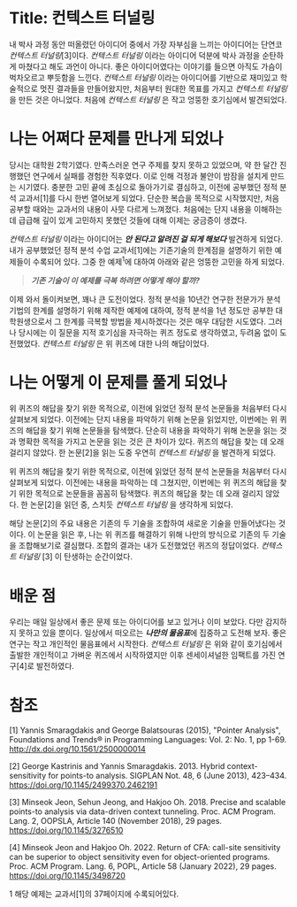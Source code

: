 
# Title: 컨텍스트 터널링



내 박사 과정 동안 떠올렸던 아이디어 중에서 가장 자부심을 느끼는 아이디어는 단연코 _컨텍스트 터널링_[3]이다. _컨텍스트 터널링_ 이라는 아이디어 덕분에 박사 과정을 순탄하게 마쳤다고 해도 과언이 아니다. 좋은 아이디어였다는 이야기를 들으면 아직도 가슴이 벅차오르고 뿌듯함을 느낀다. _컨텍스트 터널링_ 이라는 아이디어를 기반으로 재미있고 학술적으로 멋진 결과들을 만들어왔지만, 처음부터 원대한 목표를 가지고 _컨텍스트 터널링_ 을 만든 것은 아니었다. 처음에 _컨텍스트 터널링_ 은 작고 엉뚱한 호기심에서 발견되었다.
<br>
# 나는 어쩌다 문제를 만나게 되었나


당시는 대학원 2학기였다. 만족스러운 연구 주제를 찾지 못하고 있었으며, 약 한 달간 진행했던 연구에서 실패를 경험한 직후였다. 이로 인해 걱정과 불안이 밤잠을 설치게 만드는 시기였다. 충분한 고민 끝에 초심으로 돌아가기로 결심하고, 이전에 공부했던 정적 분석 교과서[1]를 다시 한번 열어보게 되었다. 단순한 복습을 목적으로 시작했지만, 처음 공부할 때와는 교과서의 내용이 사뭇 다르게 느껴졌다. 처음에는 단지 내용을 이해하는 데 급급해 깊이 있게 고민하지 못했던 것들에 대해 이제는 궁금증이 생겼다.


_컨텍스트 터널링_ 이라는 아이디어는 ***안 된다고 알려진 걸 되게 해보다*** 발견하게 되었다.
내가 공부했었던 정적 분석 수업 교과서[1]에는 기존기술의 한계점을 설명하기 위한 예제들이 수록되어 있다. 그중 한 예제<sup>1</sup>에 대하여 아래와 같은 엉뚱한 고민을 하게 되었다.

>***기존 기술이 이 예제를 극복 하려면 어떻게 해야 할까?*** 

이제 와서 돌이켜보면, 꽤나 큰 도전이었다. 
정적 분석을 10년간 연구한 전문가가 분석 기법의 한계를 설명하기 위해 제작한 예제에 대하여, 정적 분석을 1년 정도만 공부한 대학원생으로서 그 한계를 극복할 방법을 제시하겠다는 것은 매우 대담한 시도였다. 
그러나 당시에는 이 질문을 지적 호기심을 자극하는 퀴즈 정도로 생각하였고, 두려움 없이 도전했었다. _컨텍스트 터널링_ 은 위 퀴즈에 대한 나의 해답이었다.
<br>
# 나는 어떻게 이 문제를 풀게 되었나 

위 퀴즈의 해답을 찾기 위한 목적으로, 이전에 읽었던 정적 분석 논문들을 처음부터 다시 살펴보게 되었다. 이전에는 단지 내용을 파악하기 위해 논문을 읽었지만, 이번에는 위 퀴즈의 해답을 찾기 위해 논문들을 탐색했다. 단순히 내용을 파악하기 위해 논문을 읽는 것과 명확한 목적을 가지고 논문을 읽는 것은 큰 차이가 있다. 퀴즈의 해답을 찾는 데 오래 걸리지 않았다. 한 논문[2]을 읽는 도중 우연히 _컨텍스트 터널링_ 을 발견하게 되었다.

위 퀴즈의 해답을 찾기 위한 목적으로, 이전에 읽었던 정적 분석 논문들을 처음부터 다시 살펴보게 되었다. 이전에는 내용을 파악하는 데 그쳤지만, 이번에는 위 퀴즈의 해답을 찾기 위한 목적으로 논문들을 꼼꼼히 탐색했다. 퀴즈의 해답을 찾는 데 오래 걸리지 않았다. 한 논문[2]을 읽던 중, 스치듯 _컨텍스트 터널링_ 을 생각하게 되었다.

해당 논문[2]의 주요 내용은 기존의 두 기술을 조합하여 새로운 기술을 만들어냈다는 것이다. 이 논문을 읽은 후, 나는 위 퀴즈를 해결하기 위해 나만의 방식으로 기존의 두 기술을 조합해보기로 결심했다. 조합의 결과는 내가 도전했었던 퀴즈의 정답이었다.
_컨텍스트 터널링_ [3] 이 탄생하는 순간이었다.
<br>
# 배운 점

우리는 매일 일상에서 좋은 문제 또는 아이디어를 보고 있거나 이미 보았다.  다만 감지하지 못하고 있을 뿐이다. 일상에서 떠오르는 ***나만의 물음표***에 집중하고 도전해 보자. 
좋은 연구는 작고 개인적인 물음표에서 시작한다. _컨텍스트 터널링_ 은 위와 같이 호기심에서 출발한 개인적이고 가벼운 퀴즈에서 시작하였지만 이후 센세이셔널한 임팩트를 가진 연구[4]로 발전하였다. 



# 참조

[1] Yannis Smaragdakis and George Balatsouras (2015), "Pointer Analysis", Foundations and Trends® in Programming Languages: Vol. 2: No. 1, pp 1-69. http://dx.doi.org/10.1561/2500000014

[2] George Kastrinis and Yannis Smaragdakis. 2013. Hybrid context-sensitivity for points-to analysis. SIGPLAN Not. 48, 6 (June 2013), 423–434. https://doi.org/10.1145/2499370.2462191

[3] Minseok Jeon, Sehun Jeong, and Hakjoo Oh. 2018. Precise and scalable points-to analysis via data-driven context tunneling. Proc. ACM Program. Lang. 2, OOPSLA, Article 140 (November 2018), 29 pages. https://doi.org/10.1145/3276510

[4] Minseok Jeon and Hakjoo Oh. 2022. Return of CFA: call-site sensitivity can be superior to object sensitivity even for object-oriented programs. Proc. ACM Program. Lang. 6, POPL, Article 58 (January 2022), 29 pages. https://doi.org/10.1145/3498720


<a name="footnote_1">1</a> 해당 예제는 교과서[1]의 37페이지에 수록되어있다.